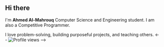## Hi there
I'm **Ahmed Al-Mahrouq** Computer Science and Engineering student. I am also a Competitive Programmer.

I love problem-solving, building purposeful projects, and teaching others.
<--
![Profile views](https://komarev.com/ghpvc/?username=Almahrouky&style=flat-square&color=blue)
-->
